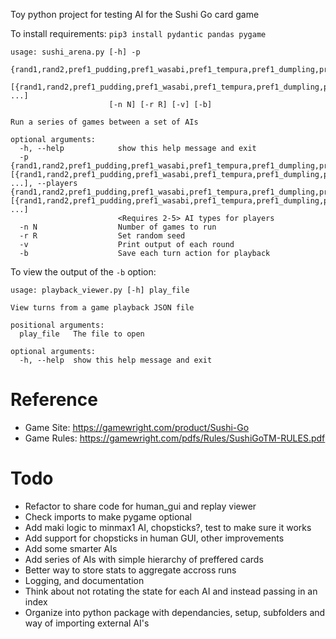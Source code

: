 
Toy python project for testing AI for the Sushi Go card game

To install requirements:
`pip3 install pydantic pandas pygame`

```
usage: sushi_arena.py [-h] -p
                      {rand1,rand2,pref1_pudding,pref1_wasabi,pref1_tempura,pref1_dumpling,pref1_maki3,minmax1,human_cli,human_gui}
                      [{rand1,rand2,pref1_pudding,pref1_wasabi,pref1_tempura,pref1_dumpling,pref1_maki3,minmax1,human_cli,human_gui} ...]
                      [-n N] [-r R] [-v] [-b]

Run a series of games between a set of AIs

optional arguments:
  -h, --help            show this help message and exit
  -p {rand1,rand2,pref1_pudding,pref1_wasabi,pref1_tempura,pref1_dumpling,pref1_maki3,minmax1,human_cli,human_gui} [{rand1,rand2,pref1_pudding,pref1_wasabi,pref1_tempura,pref1_dumpling,pref1_maki3,minmax1,human_cli,human_gui} ...], --players {rand1,rand2,pref1_pudding,pref1_wasabi,pref1_tempura,pref1_dumpling,pref1_maki3,minmax1,human_cli,human_gui} [{rand1,rand2,pref1_pudding,pref1_wasabi,pref1_tempura,pref1_dumpling,pref1_maki3,minmax1,human_cli,human_gui} ...]
                        <Requires 2-5> AI types for players
  -n N                  Number of games to run
  -r R                  Set random seed
  -v                    Print output of each round
  -b                    Save each turn action for playback
```

To view the output of the `-b` option:

```
usage: playback_viewer.py [-h] play_file

View turns from a game playback JSON file

positional arguments:
  play_file   The file to open

optional arguments:
  -h, --help  show this help message and exit
```

# Reference
  * Game Site: https://gamewright.com/product/Sushi-Go
  * Game Rules: https://gamewright.com/pdfs/Rules/SushiGoTM-RULES.pdf

# Todo
  * Refactor to share code for human_gui and replay viewer
  * Check imports to make pygame optional
  * Add maki logic to minmax1 AI, chopsticks?, test to make sure it works
  * Add support for chopsticks in human GUI, other improvements
  * Add some smarter AIs
  * Add series of AIs with simple hierarchy of preffered cards
  * Better way to store stats to aggregate accross runs
  * Logging, and documentation
  * Think about not rotating the state for each AI and instead passing in an index
  * Organize into python package with dependancies, setup, subfolders and way of importing external AI's
